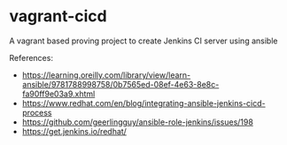 # vagrant-cicd
A vagrant based proving project to create Jenkins CI server using ansible

References:
- https://learning.oreilly.com/library/view/learn-ansible/9781788998758/0b7565ed-08ef-4e63-8e8c-fa90ff9e03a9.xhtml
- https://www.redhat.com/en/blog/integrating-ansible-jenkins-cicd-process
- https://github.com/geerlingguy/ansible-role-jenkins/issues/198
- https://get.jenkins.io/redhat/

